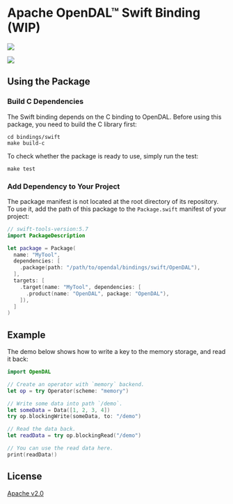 # Apache OpenDAL™ Swift Binding (WIP)

![](https://img.shields.io/badge/status-unreleased-red)

![](https://github.com/apache/incubator-opendal/assets/5351546/87bbf6e5-f19e-449a-b368-3e283016c887)

## Using the Package

### Build C Dependencies

The Swift binding depends on the C binding to OpenDAL. Before using this package, you need to build the C library first:

```
cd bindings/swift
make build-c
```

To check whether the package is ready to use, simply run the test:

```
make test
```

### Add Dependency to Your Project

The package manifest is not located at the root directory of its repository. To use it, add the path of this package to the `Package.swift` manifest of your project:

```swift
// swift-tools-version:5.7
import PackageDescription

let package = Package(
  name: "MyTool",
  dependencies: [
    .package(path: "/path/to/opendal/bindings/swift/OpenDAL"),
  ],
  targets: [
    .target(name: "MyTool", dependencies: [
      .product(name: "OpenDAL", package: "OpenDAL"),
    ]),
  ]
)
```

## Example

The demo below shows how to write a key to the memory storage, and read it back:

```swift
import OpenDAL

// Create an operator with `memory` backend.
let op = try Operator(scheme: "memory")

// Write some data into path `/demo`.
let someData = Data([1, 2, 3, 4])
try op.blockingWrite(someData, to: "/demo")

// Read the data back.
let readData = try op.blockingRead("/demo")

// You can use the read data here.
print(readData!)
```

## License

[Apache v2.0](https://www.apache.org/licenses/LICENSE-2.0)
